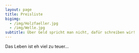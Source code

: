 ```yaml
---
layout: page
title: Preisliste
bigimg:
  - /img/Holzfaeller.jpg
  - /img/Welle.jpg
subtitle: Über Geld spricht man nicht, dafür schreiben wir!
---
```


Das Leben ist eh viel zu teuer...
